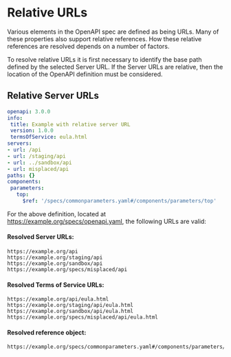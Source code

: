 # Relative URLs

Various elements in the OpenAPI spec are defined as being URLs.  Many of these properties also support relative references.  How these relative references are resolved depends on a number of factors.

To resolve relative URLs it is first necessary to identify the base path defined by the selected Server URL.  If the Server URLs are relative, then the location of the OpenAPI definition must be considered.

## Relative Server URLs

 ```yaml
openapi: 3.0.0
info:
  title: Example with relative server URL
  version: 1.0.0
  termsOfService: eula.html
servers:
- url: /api
- url: /staging/api
- url: ../sandbox/api
- url: misplaced/api
paths: {}
components:
  parameters:
    top: 
      $ref: '/specs/commonparameters.yaml#/components/parameters/top'
 ```

For the above definition, located at https://example.org/specs/openapi.yaml, the following URLs are valid:

#### Resolved Server URLs:
```
https://example.org/api
https://example.org/staging/api
https://example.org/sandbox/api
https://example.org/specs/misplaced/api
```

#### Resolved Terms of Service URLs:
```
https://example.org/api/eula.html
https://example.org/staging/api/eula.html
https://example.org/sandbox/api/eula.html
https://example.org/specs/misplaced/api/eula.html
```

#### Resolved reference object:
```
https://example.org/specs/commonparameters.yaml#/components/parameters/top
```